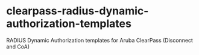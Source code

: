 # clearpass-radius-dynamic-authorization-templates
RADIUS Dynamic Authorization templates for Aruba ClearPass (Disconnect and CoA)
